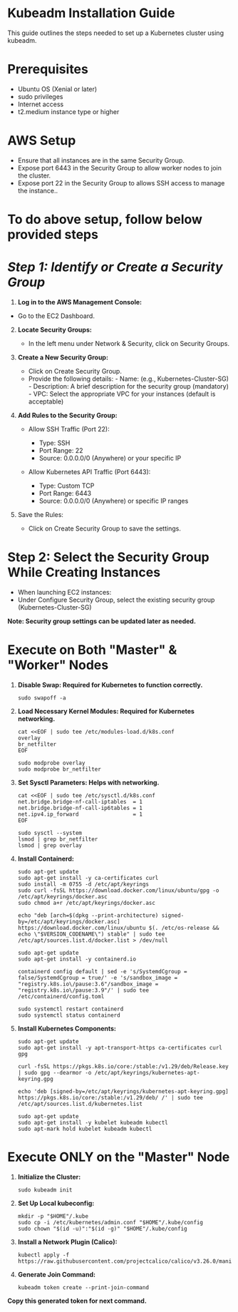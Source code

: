 # Kubeadm Installation Guide

This guide outlines the steps needed to set up a Kubernetes cluster using kubeadm.

# Prerequisites

- Ubuntu OS (Xenial or later)
- sudo privileges
- Internet access
- t2.medium instance type or higher

# AWS Setup

- Ensure that all instances are in the same Security Group.
- Expose port 6443 in the Security Group to allow worker nodes to join the cluster.
- Expose port 22 in the Security Group to allows SSH access to manage the instance..

# To do above setup, follow below provided steps


# *Step 1: Identify or Create a Security Group*

1. **Log in to the AWS Management Console:**
 - Go to the EC2 Dashboard.

2. **Locate Security Groups:**
   - In the left menu under Network & Security, click on Security Groups.

3. **Create a New Security Group:**
   - Click on Create Security Group.
   - Provide the following details:
         - Name: (e.g., Kubernetes-Cluster-SG)
         - Description: A brief description for the security group (mandatory)
         - VPC: Select the appropriate VPC for your instances (default is acceptable)

4. **Add Rules to the Security Group:**
   - Allow SSH Traffic (Port 22):
     - Type: SSH
     - Port Range: 22
     - Source: 0.0.0.0/0 (Anywhere) or your specific IP

    - Allow Kubernetes API Traffic (Port 6443):
      - Type: Custom TCP
      - Port Range: 6443
      - Source: 0.0.0.0/0 (Anywhere) or specific IP ranges

5. Save the Rules:
   - Click on Create Security Group to save the settings.

# Step 2: Select the Security Group While Creating Instances

- When launching EC2 instances:
 - Under Configure Security Group, select the existing security group (Kubernetes-Cluster-SG)

**Note: Security group settings can be updated later as needed.**


# Execute on Both "Master" & "Worker" Nodes

1. **Disable Swap: Required for Kubernetes to function correctly.**

       sudo swapoff -a
   
2. **Load Necessary Kernel Modules: Required for Kubernetes networking.**

       cat <<EOF | sudo tee /etc/modules-load.d/k8s.conf
       overlay
       br_netfilter
       EOF

       sudo modprobe overlay
       sudo modprobe br_netfilter

3. **Set Sysctl Parameters: Helps with networking.**

       cat <<EOF | sudo tee /etc/sysctl.d/k8s.conf
       net.bridge.bridge-nf-call-iptables  = 1
       net.bridge.bridge-nf-call-ip6tables = 1
       net.ipv4.ip_forward                 = 1
       EOF

       sudo sysctl --system
       lsmod | grep br_netfilter
       lsmod | grep overlay


4. **Install Containerd:**

       sudo apt-get update
       sudo apt-get install -y ca-certificates curl
       sudo install -m 0755 -d /etc/apt/keyrings
       sudo curl -fsSL https://download.docker.com/linux/ubuntu/gpg -o /etc/apt/keyrings/docker.asc
       sudo chmod a+r /etc/apt/keyrings/docker.asc

       echo "deb [arch=$(dpkg --print-architecture) signed-by=/etc/apt/keyrings/docker.asc] https://download.docker.com/linux/ubuntu $(. /etc/os-release && echo \"$VERSION_CODENAME\") stable" | sudo tee /etc/apt/sources.list.d/docker.list > /dev/null

       sudo apt-get update
       sudo apt-get install -y containerd.io

       containerd config default | sed -e 's/SystemdCgroup = false/SystemdCgroup = true/' -e 's/sandbox_image = "registry.k8s.io\/pause:3.6"/sandbox_image = "registry.k8s.io\/pause:3.9"/' | sudo tee /etc/containerd/config.toml

       sudo systemctl restart containerd
       sudo systemctl status containerd

5. **Install Kubernetes Components:**

       sudo apt-get update
       sudo apt-get install -y apt-transport-https ca-certificates curl gpg

       curl -fsSL https://pkgs.k8s.io/core:/stable:/v1.29/deb/Release.key | sudo gpg --dearmor -o /etc/apt/keyrings/kubernetes-apt-keyring.gpg

       echo 'deb [signed-by=/etc/apt/keyrings/kubernetes-apt-keyring.gpg] https://pkgs.k8s.io/core:/stable:/v1.29/deb/ /' | sudo tee /etc/apt/sources.list.d/kubernetes.list

       sudo apt-get update
       sudo apt-get install -y kubelet kubeadm kubectl
       sudo apt-mark hold kubelet kubeadm kubectl

# Execute ONLY on the "Master" Node

1. **Initialize the Cluster:**

       sudo kubeadm init
2. **Set Up Local kubeconfig:**

       mkdir -p "$HOME"/.kube
       sudo cp -i /etc/kubernetes/admin.conf "$HOME"/.kube/config
       sudo chown "$(id -u)":"$(id -g)" "$HOME"/.kube/config

3. **Install a Network Plugin (Calico):**

       kubectl apply -f https://raw.githubusercontent.com/projectcalico/calico/v3.26.0/manifests/calico.yaml

4. **Generate Join Command:**

       kubeadm token create --print-join-command

**Copy this generated token for next command.**

